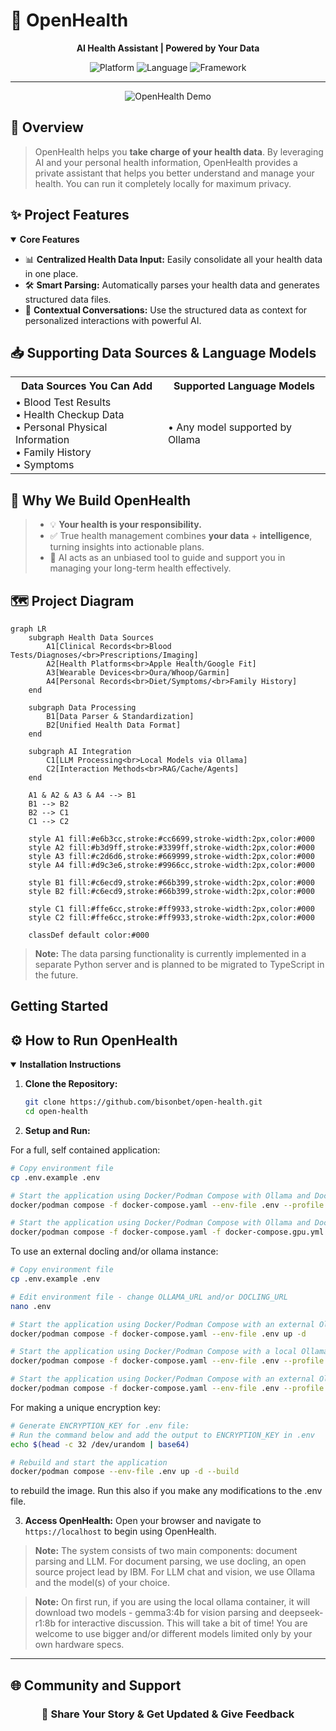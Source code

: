 # 🚀 **OpenHealth**

<div align="center">

**AI Health Assistant | Powered by Your Data**

<p align="center">
  <img src="https://img.shields.io/badge/Platform-Web-blue?style=for-the-badge" alt="Platform">
  <img src="https://img.shields.io/badge/Language-TypeScript-blue?style=for-the-badge" alt="Language">
  <img src="https://img.shields.io/badge/Framework-Next.js-black?style=for-the-badge" alt="Framework">
</p>

</div>

---

<p align="center">
  <img src="/intro/openhealth.avif" alt="OpenHealth Demo">
</p>

## 🌟 Overview

> OpenHealth helps you **take charge of your health data**. By leveraging AI and your personal health information,
> OpenHealth provides a private assistant that helps you better understand and manage your health. You can run it completely locally for maximum privacy.

## ✨ Project Features

<details open>
<summary><b>Core Features</b></summary>

- 📊 **Centralized Health Data Input:** Easily consolidate all your health data in one place.
- 🛠️ **Smart Parsing:** Automatically parses your health data and generates structured data files.
- 🤝 **Contextual Conversations:** Use the structured data as context for personalized interactions with powerful AI.

</details>

## 📥 Supporting Data Sources & Language Models

<table>
  <tr>
    <th>Data Sources You Can Add</th>
    <th>Supported Language Models</th>
  </tr>
  <tr>
    <td>
      • Blood Test Results<br>
      • Health Checkup Data<br>
      • Personal Physical Information<br>
      • Family History<br>
      • Symptoms
    </td>
    <td>
      • Any model supported by Ollama
    </td>
  </tr>
</table>

## 🤔 Why We Build OpenHealth

> - 💡 **Your health is your responsibility.**
> - ✅ True health management combines **your data** + **intelligence**, turning insights into actionable plans.
> - 🧠 AI acts as an unbiased tool to guide and support you in managing your long-term health effectively.

## 🗺️ Project Diagram

```mermaid
graph LR
    subgraph Health Data Sources
        A1[Clinical Records<br>Blood Tests/Diagnoses/<br>Prescriptions/Imaging]
        A2[Health Platforms<br>Apple Health/Google Fit]
        A3[Wearable Devices<br>Oura/Whoop/Garmin]
        A4[Personal Records<br>Diet/Symptoms/<br>Family History]
    end

    subgraph Data Processing
        B1[Data Parser & Standardization]
        B2[Unified Health Data Format]
    end

    subgraph AI Integration
        C1[LLM Processing<br>Local Models via Ollama]
        C2[Interaction Methods<br>RAG/Cache/Agents]
    end

    A1 & A2 & A3 & A4 --> B1
    B1 --> B2
    B2 --> C1
    C1 --> C2

    style A1 fill:#e6b3cc,stroke:#cc6699,stroke-width:2px,color:#000
    style A2 fill:#b3d9ff,stroke:#3399ff,stroke-width:2px,color:#000
    style A3 fill:#c2d6d6,stroke:#669999,stroke-width:2px,color:#000
    style A4 fill:#d9c3e6,stroke:#9966cc,stroke-width:2px,color:#000
    
    style B1 fill:#c6ecd9,stroke:#66b399,stroke-width:2px,color:#000
    style B2 fill:#c6ecd9,stroke:#66b399,stroke-width:2px,color:#000
    
    style C1 fill:#ffe6cc,stroke:#ff9933,stroke-width:2px,color:#000
    style C2 fill:#ffe6cc,stroke:#ff9933,stroke-width:2px,color:#000

    classDef default color:#000
```

> **Note:** The data parsing functionality is currently implemented in a separate Python server and is planned to be migrated to TypeScript in the future.

## Getting Started

## ⚙️ How to Run OpenHealth

<details open>
<summary><b>Installation Instructions</b></summary>

1. **Clone the Repository:**
   ```bash
   git clone https://github.com/bisonbet/open-health.git
   cd open-health
   ```

2. **Setup and Run:**

  For a full, self contained application:
   ```bash
   # Copy environment file
   cp .env.example .env

   # Start the application using Docker/Podman Compose with Ollama and Docling with default .env
   docker/podman compose -f docker-compose.yaml --env-file .env --profile ollama,docling up -d

   # Start the application using Docker/Podman Compose with Ollama and Docling with local NVIDIA GPU support with default .env
   docker/podman compose -f docker-compose.yaml -f docker-compose.gpu.yml --env-file .env --profile ollama,docling up -d
   ```

  To use an external docling and/or ollama instance:
   ```bash
   # Copy environment file
   cp .env.example .env

   # Edit environment file - change OLLAMA_URL and/or DOCLING_URL
   nano .env

   # Start the application using Docker/Podman Compose with an external Ollama and Docling
   docker/podman compose -f docker-compose.yaml --env-file .env up -d

   # Start the application using Docker/Podman Compose with a local Ollama and external Docling
   docker/podman compose -f docker-compose.yaml --env-file .env --profile ollama up -d

   # Start the application using Docker/Podman Compose with an external Ollama and local Docling
   docker/podman compose -f docker-compose.yaml --env-file .env --profile docling up -d
   ```

   For making a unique encryption key:
   ```bash
   # Generate ENCRYPTION_KEY for .env file:
   # Run the command below and add the output to ENCRYPTION_KEY in .env
   echo $(head -c 32 /dev/urandom | base64)

   # Rebuild and start the application
   docker/podman compose --env-file .env up -d --build
   ```
   to rebuild the image. Run this also if you make any modifications to the .env file.

3. **Access OpenHealth:**
   Open your browser and navigate to `https://localhost` to begin using OpenHealth.

> **Note:** The system consists of two main components: document parsing and LLM. 
For document parsing, we use docling, an open source project lead by IBM.
For LLM chat and vision, we use Ollama and the model(s) of your choice.

> **Note:** On first run, if you are using the local ollama container, it will download two models - gemma3:4b for vision parsing and deepseek-r1:8b for interactive discussion. This will take a bit of time!  You are welcome to use bigger and/or different models limited only by your own hardware specs.

</details>

---

## 🌐 Community and Support

<div align="center">

### 💫 Share Your Story & Get Updated & Give Feedback

</div>


